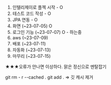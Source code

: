 1. 인텔리제이로 플젝 시작 - O
2. 테스트 코드 작성 - O
3. JPA 연동 - O
4. 화면 (~23-07-05) O
5. 로그인 기능 (~23-07-07) O - 하는중
6. aws (~23-07-09)
7. 배포 (~23-07-11)
8. 자동화 (~23-07-13)
9. 마무리 (~23-07-15)

★★★오류가 안나면 이상하다. 맑은 정신으로 멘탈잡기

git rm - r --cached . 
git add . 
=> 깃 캐시 제거 


